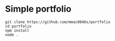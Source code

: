 <h1>Simple portfolio</h1>

```console
git clone https://github.com/mmac0846s/portfolio
cd portfolio
npm install
node .
```
